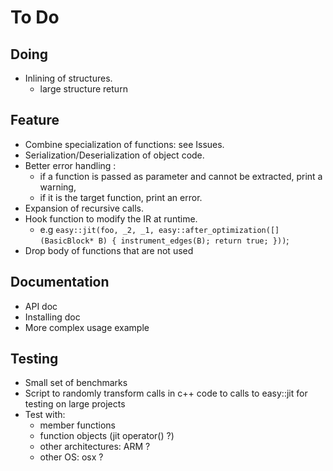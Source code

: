To Do
=====

Doing
-----

* Inlining of structures.
  - large structure return

Feature
-------

* Combine specialization of functions: see Issues.
* Serialization/Deserialization of object code.
* Better error handling : 
  - if a function is passed as parameter and cannot be extracted, print a warning,
  - if it is the target function, print an error.
* Expansion of recursive calls.
* Hook function to modify the IR at runtime.
  - e.g ```easy::jit(foo, _2, _1, easy::after_optimization([](BasicBlock* B) { instrument_edges(B); return true; }))```;
* Drop body of functions that are not used

Documentation
-------------

* API doc
* Installing doc
* More complex usage example

Testing
-------

* Small set of benchmarks 
* Script to randomly transform calls in c++ code to calls to easy::jit for testing on large projects
* Test with:
  - member functions
  - function objects (jit operator() ?)
  - other architectures: ARM ?
  - other OS: osx ?
